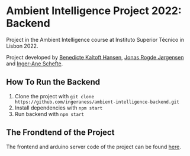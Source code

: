 # Ambient Intelligence Project 2022: Backend

Project in the Ambient Intelligence course at Instituto Superior Técnico in Lisbon 2022.

Project developed by [Benedicte Kaltoft Hansen](https://github.com/benedictekh), [Jonas Rogde Jørgensen](https://github.com/jonasrj97) and [Inger-Ane Schefte](https://github.com/ingeraness).

## How To Run the Backend

1. Clone the project with `git clone https://github.com/ingeraness/ambient-intelligence-backend.git`
2. Install dependencies with `npm start`
3. Run backend with `npm start`

## The Frondtend of the Project

The frontend and arduino server code of the project can be found [here](https://github.com/benedictekh/Ambient-Intelligence).
